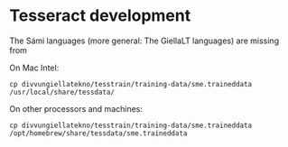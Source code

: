 Tesseract development
=====================

The Sámi languages (more general: The GiellaLT languages) are missing from 


On Mac Intel:

`cp divvungiellatekno/tesstrain/training-data/sme.traineddata /usr/local/share/tessdata/` 

On other processors and machines:

`cp divvungiellatekno/tesstrain/training-data/sme.traineddata /opt/homebrew/share/tessdata/sme.traineddata` 